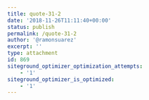 ```yaml
---
title: quote-31-2
date: '2018-11-26T11:11:40+00:00'
status: publish
permalink: /quote-31-2
author: '@ramonsuarez'
excerpt: ''
type: attachment
id: 869
siteground_optimizer_optimization_attempts:
    - '1'
siteground_optimizer_is_optimized:
    - '1'
---
```

<!DOCTYPE html PUBLIC "-//W3C//DTD HTML 4.0 Transitional//EN" "http://www.w3.org/TR/REC-html40/loose.dtd">
<?xml encoding="UTF-8">

